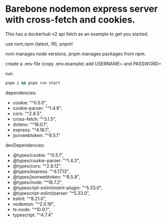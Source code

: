 

# Barebone nodemon express server with cross-fetch and cookies.
This has a dockerhub v2 api fetch as an example to get you started.

use nvm,npm (latest, *16*), pnpm! 
 
nvm manages node versions,
pnpm manages packages from npm. 

create a .env file (copy .env.example) 
 add  USERNAME=<YOUR DOCKER USERNAME> and  PASSWORD=<YOUR DOCKER PASSWORD>

run:
```bash
pnpm i && pnpm run start
```

dependencies: 
+ cookie: "^0.5.0",
+ cookie-parser: "^1.4.6",
+ cors: "^2.8.5",
+ cross-fetch: "^3.1.5",
+ dotenv: "^16.0.1",
+ express: "^4.18.1",
+ jsonwebtoken: "^8.5.1"

devDependencies: 
+ @types/cookie: "^0.5.1",
+ @types/cookie-parser: "^1.4.3",
+ @types/cors: "^2.8.12",
+ @types/express: "^4.17.13",
+ @types/jsonwebtoken: "^8.5.8",
+ @types/node: "^18.7.2",
+ @typescript-eslint/eslint-plugin: "^5.33.0",
+ @typescript-eslint/parser: "^5.33.0",
+ eslint: "^8.21.0",
+ nodemon: "^2.0.19",
+ ts-node: "^10.9.1",
+ typescript: "^4.7.4"
